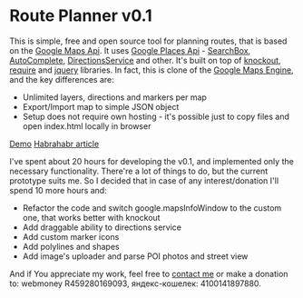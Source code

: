 Route Planner v0.1
=====

This is simple, free and open source tool for planning routes, that is based on the [Google Maps Api](https://developers.google.com/maps/). 
It uses [Google Places Api](https://developers.google.com/maps/documentation/javascript/places) - [SearchBox](https://developers.google.com/maps/documentation/javascript/examples/places-searchbox), [AutoComplete](https://developers.google.com/maps/documentation/javascript/places-autocomplete), [DirectionsService](https://developers.google.com/maps/documentation/javascript/examples/directions-draggable) and other. It's built on top of [knockout](http://knockoutjs.com), [require](http://requirejs.org) and [jquery](http://jquery.com) libraries.
In fact, this is clone of the [Google Maps Engine](https://mapsengine.google.com/map/), and the key differences are:

* Unlimited layers, directions and markers per map
* Export/Import map to simple JSON object
* Setup does not require own hosting - it's possible just to copy files and open index.html locally in browser

[Demo](http://kasheftin.github.io/RoutePlanner/)
[Habrahabr article](http://habrahabr.ru/post/214743/)

I've spent about 20 hours for developing the v0.1, and implemented only the necessary functionality. There're a lot of things to do, but the current prototype suits me. So I decided that in case of any interest/donation I'll spend 10 more hours and:

* Refactor the code and switch google.mapsInfoWindow to the custom one, that works better with knockout
* Add draggable ability to directions service
* Add custom marker icons
* Add polylines and shapes
* Add image's uploader and parse POI photos and street view

And if You appreciate my work, feel free to [contact me](http://ragneta.com) or make a donation to: webmoney R459280169093, яндекс-кошелек: 4100141897880.  